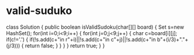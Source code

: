 # valid-suduko
class Solution {
    public boolean isValidSudoku(char[][] board) {
        Set s=new HashSet();
        for(int i=0;i<9;i++)
        {
            for(int j=0;j<9;j++)
            {
                char c=board[i][j];
                if(c!='.')
                {
                    if(!s.add(c+"in r"+i)||!s.add(c+"in c"+j)||!s.add(c+"in b"+(i/3)+"."+(j/3)))
                    {
                        return false;
                    }
                }
            }
        }
        return true;
    }
}

